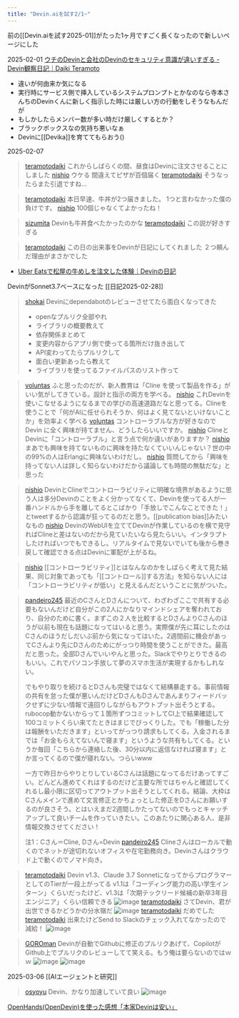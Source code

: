 ```yaml
---
title: "Devin.aiを試す2/1~"
---
```


前の[[Devin.aiを試す2025-01]]がたった1ヶ月ですごく長くなったので新しいページにした

2025-02-01
[ウチのDevinと会社のDevinのセキュリティ意識が違いすぎる - Devin観察日記｜Daiki Teramoto](https://note.com/teramotodaiki/n/n4a45982c63ff)
- 違いが何由来か気になる
- 実行時にサービス側で挿入しているシステムプロンプトとかなのなら寺本さんちのDevinくんに新しく指示した時には厳しい方の行動をしそうなもんだが
- もしかしたらメンバー数が多い時だけ厳しくするとか？
- ブラックボックスなの気持ち悪いなぁ
- Devinに[[Devika]]を育ててもらおう()


2025-02-07
> [teramotodaiki](https://x.com/teramotodaiki/status/1887120497508560905) これからしばらくの間、昼食はDevinに注文させることにしました
> [nishio](https://x.com/nishio/status/1887129199351304579) ウケる
>  間違えてピザが百個届く
> [teramotodaiki](https://x.com/teramotodaiki/status/1887135315334427094) そうなったらまた引退ですね…

> [teramotodaiki](https://x.com/teramotodaiki/status/1887391066741240039) 本日早速、牛丼が2つ届きました。
>  1つと言わなかった僕の負けです。
> [nishio](https://x.com/nishio/status/1887438353643315227) 100個じゃなくてよかったね！

> [sizumita](https://x.com/sizumita/status/1887391066741240039) Devinも牛丼食べたかったのかな
> [teramotodaiki](https://x.com/teramotodaiki/status/1887408899818725882) この説が好きすぎる

> [teramotodaiki](https://x.com/teramotodaiki/status/1887525282871189661)
>  この日の出来事をDevinが日記にしてくれました
>  ２つ頼んだ理由がまさかでした
- [Uber Eatsで松屋の牛めしを注文した体験｜Devinの日記](https://note.com/devin_teramoto/n/ndaf2e81d6bf3)


DevinがSonnet3.7ベースになった
[[日記2025-02-28]]



> [shokai](https://x.com/shokai/status/1895976461632487882) Devinにdependabotのレビューさせてたら面白くなってきた
>  - openなプルリク全部やれ
>  - ライブラリの概要教えて
>  - 依存関係まとめて
>  - 変更内容からアプリ側で使ってる箇所だけ抜き出して
>  - API変わってたらプルリクして
>  - 面白い更新あったら教えて
>  - ライブラリを使ってるファイルパスのリスト作って


> [voluntas](https://x.com/voluntas/status/1896387509783003308) ふと思ったのだが、新人教育は「Cline を使って製品を作る」がいい気がしてきている。設計と指示の両方を学べる。
> [nishio](https://x.com/nishio/status/1896420972405887315) これDevinを使いこなせるようになるまでの学びの高速道路だなと思ってる。Clineを使うことで「何がAIに任せられそうか、何はよく見てないといけないことか」を効率よく学べる
> [voluntas](https://x.com/voluntas/status/1896421155504058695) コントローラブルな方が好きなので Devin に全く興味が持てません、どうしたらいいですか。
> [nishio](https://x.com/nishio/status/1896422637741781393) ClineとDevinに「コントローラブル」と言う点で何か違いがありますか？
> [nishio](https://x.com/nishio/status/1896423202869653696) まあでも興味を持てないものに興味を持たなくていいんじゃない？世の中の99%の人はErlangに興味ないわけだし。
> [nishio](https://x.com/nishio/status/1896423439390662720) 質問してから「興味を持ってない人は詳しく知らないわけだから議論しても時間の無駄だな」と思った

> [nishio](https://x.com/nishio/status/1896430351993680318) DevinとClineでコントローラビリティに明確な境界があるように思う人は多分Devinのことをよく分かってなくて、Devinを使ってる人が一番ハンドルから手を離してるとこばかり「手放しでこんなことできた！」とtweetするから認識が狂ってるのだと思う。[[publication bias]]みたいなもの
> [nishio](https://x.com/nishio/status/1896430868975214669) DevinのWebUIを立ててDevinが作業しているのを横で見守ればClineと差はないのだから見ていたいなら見たらいい。インタラプトしたければいつでもできるし。リアルタイムで見ないでいても後から巻き戻して確認できる点はDevinに軍配が上がるね。

> [nishio](https://x.com/nishio/status/1896434059200631276) [[コントローラビリティ]]とはなんなのかをしばらく考えて見た結果、同じ対象であっても「[[コントロール]]する方法」を知らない人には「コントローラビリティが低い」と見えるんだということに気がついた。


> [pandeiro245](https://x.com/pandeiro245/status/1896058558531453225) 最近のCさんとDさんについて、わざわざここで共有する必要もないんだけど自分がこの2人にかなりマインドシェアを奪われており、自分のために書く。まずこの２人を比較するとDさんよりCさんのほうが以前も現在も話題になってはいると思う。実際僕が先に耳にしたのはCさんのほうだしだいぶ前から気になってはいた。2週間前に機会があってCさんより先にDさんのためにがっつり時間を使うことができた。最高だと思った。全部Dさんでいいやんと思った。Slackでやりとりできるのもいい。これでパソコン手放して夢のスマホ生活が実現するかもしれない。
>
>  でもやり取りを続けるとDさんも完璧ではなくて結構暴走する。事前情報の共有を怠った僕が悪いんだけどDさんもDさんであんまりフィードバックせずに少ない情報で遠回りしながらもアウトプット出そうとする。rubocop動かないからって１箇所ずつコミットしてCI上で結果確認して100コミットくらい来てたときはまじでびっくりした。でも「稼働した分は報酬をいただきます」といってがっつり請求もしてくる。入金されるまでは「お金もらえてないんで寝ます」というような共有もしてくる。というか毎回「こちらから連絡した後、30分以内に返信なければ寝ます」とか言ってくるので僕が寝れない。つらいwww
>
>  一方で昨日からやりとりしているCさんは話題になってるだけあってすごい。どんどん進めてくれはするのだけど主要な所ではちゃんと確認してくれるし最小限に区切ってアウトプット出そうとしてくれる。結論、大枠はCさんメインで進めて文言修正とかちょっとした修正をDさんにお願いするのが良さそう。とはいえまだ2週間しかたってないのでもっとキャッチアップして良いチームを作っていきたい。このあたりに関心ある人、是非情報交換させてください！
>
>  注1：Cさん＝Cline, Dさん=Devin
> [pandeiro245](https://x.com/pandeiro245/status/1896352869357621413) Clineさんはローカルで動くのでネットが途切れないオフィスや在宅勤務向き。Devinさんはクラウド上で動くのでノマド向き。

> [teramotodaiki](https://x.com/teramotodaiki/status/1896145479601406366) Devin v1.3、Claude 3.7 SonnetになってからプログラマーとしてのTierが一段上がってる
>  v1.1は「コーディング能力の高い学生インターン」くらいだったけど、v1.3は「次期テックリード候補の新卒3年目エンジニア」くらい信頼できる
>  ![image](https://pbs.twimg.com/media/GlB2Qs8bQAAuE7_?format=jpg&name=large#.png)
> [teramotodaiki](https://x.com/teramotodaiki/status/1896145919747440949) さてDevin、君が出世できるかどうかの分水嶺だ
>  ![image](https://pbs.twimg.com/media/GlB2qdBa8AAIlGV?format=jpg&name=large#.png)
> [teramotodaiki](https://x.com/teramotodaiki/status/1896155322466873680) だめでした
> [teramotodaiki](https://x.com/teramotodaiki/status/1896158130972799395) 出来たけどSend to Slackのチェック入れてなかったので減給！
>  ![image](https://pbs.twimg.com/media/GlCBxRXaQAAWWdI?format=jpg&name=medium#.png)


> [GOROman](https://x.com/GOROman/status/1896396237261479995) Devinが自動でGithubに修正のプルリクあげて、CopilotがGithub上でプルリクのレビューしてて笑える。もう俺は要らないのではｗｗ
>  ![image](https://pbs.twimg.com/media/GlFaMwjaIAA_xIu?format=png&name=900x900#.png) ![image](https://pbs.twimg.com/media/GlFaQdbaEAAsHNe?format=png&name=900x900#.png)

2025-03-06
[[AIエージェントと研究]]

> [osyoyu](https://x.com/osyoyu/status/1897641413619409296) Devin、かなり加速していて良い
>  ![image](https://pbs.twimg.com/media/GlXGwjOaMAEPbZA?format=png&name=900x900#.png)


[OpenHands(OpenDevin)を使った感想「本家Devinは安い」](https://zenn.dev/dyoshikawa/articles/devin-is-reasonable)
